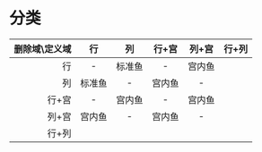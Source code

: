 <!-- START doctoc generated TOC please keep comment here to allow auto update -->
<!-- DON'T EDIT THIS SECTION, INSTEAD RE-RUN doctoc TO UPDATE -->

<!-- END doctoc generated TOC please keep comment here to allow auto update -->

# 分类

| 删除域\\定义域 |  行  |  列  | 行+宫 | 列+宫 | 行+列 |
|---------:|:---:|:---:|:---:|:---:|-----|
|        行 |  -  | 标准鱼 |  -  | 宫内鱼 |     |
|        列 | 标准鱼 |  -  | 宫内鱼 |  -  |     |
|      行+宫 |  -  | 宫内鱼 |  -  | 宫内鱼 |     |
|      列+宫 | 宫内鱼 |  -  | 宫内鱼 |  -  |     |
|      行+列 |     |     |     |     |     |
